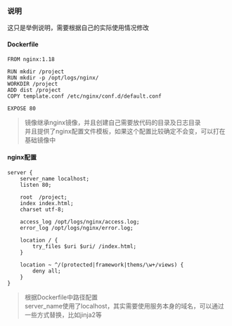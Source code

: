 ### 说明
这只是举例说明，需要根据自己的实际使用情况修改  

#### Dockerfile
```
FROM nginx:1.18

RUN mkdir /project
RUN mkdir -p /opt/logs/nginx/
WORKDIR /project
ADD dist /project
COPY template.conf /etc/nginx/conf.d/default.conf

EXPOSE 80
```
> 镜像继承nginx镜像，并且创建自己需要放代码的目录及日志目录  
> 并且提供了nginx配置文件模板，如果这个配置比较确定不会变，可以打在基础镜像中  

#### nginx配置
```
server {
    server_name localhost;
    listen 80;

    root  /project;
    index index.html;
    charset utf-8;

    access_log /opt/logs/nginx/access.log;
    error_log /opt/logs/nginx/error.log;

    location / {
        try_files $uri $uri/ /index.html;
    }

    location ~ ^/(protected|framework|thems/\w+/views) {
        deny all;
    }
}
```
> 根据Dockerfile中路径配置  
> server_name使用了localhost，其实需要使用服务本身的域名，可以通过一些方式替换，比如jinja2等  
